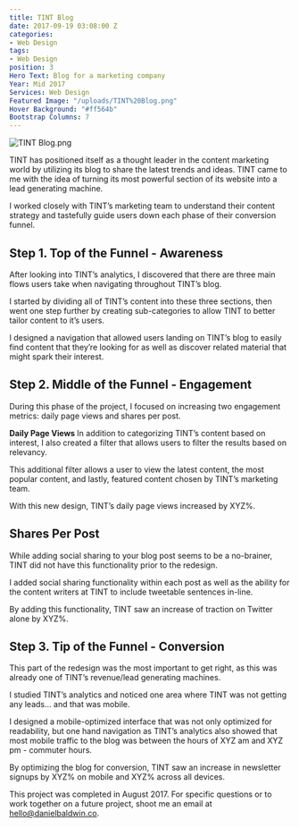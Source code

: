 ```yaml
---
title: TINT Blog
date: 2017-09-19 03:08:00 Z
categories:
- Web Design
tags:
- Web Design
position: 3
Hero Text: Blog for a marketing company
Year: Mid 2017
Services: Web Design
Featured Image: "/uploads/TINT%20Blog.png"
Hover Background: "#ff564b"
Bootstrap Columns: 7
---
```


![TINT Blog.png](/uploads/TINT%20Blog.png)

TINT has positioned itself as a thought leader in the content marketing world by utilizing its blog to share the latest trends and ideas. TINT came to me with the idea of turning its most powerful section of its website into a lead generating machine. 

I worked closely with TINT’s marketing team to understand their content strategy and tastefully guide users down each phase of their conversion funnel.

## Step 1. Top of the Funnel - Awareness

After looking into TINT’s analytics, I discovered that there are three main flows users take when navigating throughout TINT’s blog.

I started by dividing all of TINT’s content into these three sections, then went one step further by creating sub-categories to allow TINT to better tailor content to it’s users. 

I designed a navigation that allowed users landing on TINT’s blog to easily find content that they’re looking for as well as discover related material that might spark their interest.

## Step 2. Middle of the Funnel - Engagement

During this phase of the project, I focused on increasing two engagement metrics: daily page views and shares per post. 

**Daily Page Views**
In addition to categorizing TINT’s content based on interest, I also created a filter that allows users to filter the results based on relevancy. 

This additional filter allows a user to view the latest content, the most popular content, and lastly, featured content chosen by TINT’s marketing team.

With this new design, TINT’s daily page views increased by XYZ%.

## Shares Per Post

While adding social sharing to your blog post seems to be a no-brainer, TINT did not have this functionality prior to the redesign.

I added social sharing functionality within each post as well as the ability for the content writers at TINT to include tweetable sentences in-line.

By adding this functionality, TINT saw an increase of traction on Twitter alone by XYZ%.

## Step 3. Tip of the Funnel - Conversion

This part of the redesign was the most important to get right, as this was already one of TINT’s revenue/lead generating machines.

I studied TINT’s analytics and noticed one area where TINT was not getting any leads… and that was mobile.

I designed a mobile-optimized interface that was not only optimized for readability, but one hand navigation as TINT’s analytics also showed that most mobile traffic to the blog was between the hours of XYZ am and XYZ pm - commuter hours.

By optimizing the blog for conversion, TINT saw an increase in newsletter signups by XYZ% on mobile and XYZ% across all devices.

This project was completed in August 2017. For specific questions or to work together on a future project, shoot me an email at [hello@danielbaldwin.co](mailto:hello@danielbaldwin.co).